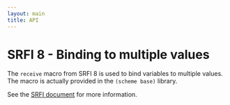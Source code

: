 ```yaml
---
layout: main
title: API
---
```


# SRFI 8 - Binding to multiple values

The `receive` macro from SRFI 8 is used to bind variables to multiple values. The macro is actually provided in the `(scheme base)` library.

See the [SRFI document](http://srfi.schemers.org/srfi-8/srfi-8.html) for more information.
